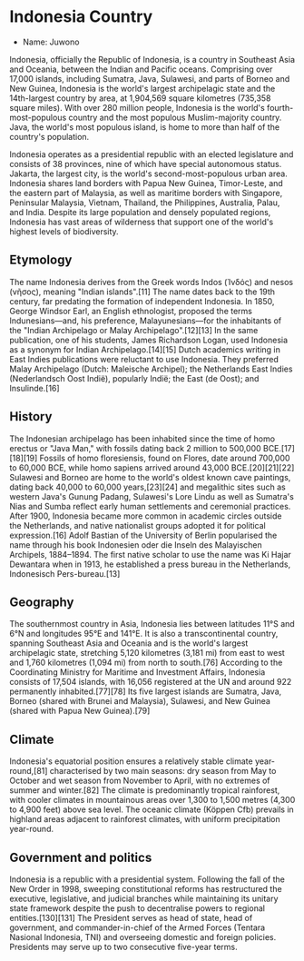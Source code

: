 # Indonesia Country

- Name: Juwono

Indonesia, officially the Republic of Indonesia, is a country in Southeast Asia and Oceania, between the Indian and Pacific oceans. Comprising over 17,000 islands, including Sumatra, Java, Sulawesi, and parts of Borneo and New Guinea, Indonesia is the world's largest archipelagic state and the 14th-largest country by area, at 1,904,569 square kilometres (735,358 square miles). With over 280 million people, Indonesia is the world's fourth-most-populous country and the most populous Muslim-majority country. Java, the world's most populous island, is home to more than half of the country's population.

Indonesia operates as a presidential republic with an elected legislature and consists of 38 provinces, nine of which have special autonomous status. Jakarta, the largest city, is the world's second-most-populous urban area. Indonesia shares land borders with Papua New Guinea, Timor-Leste, and the eastern part of Malaysia, as well as maritime borders with Singapore, Peninsular Malaysia, Vietnam, Thailand, the Philippines, Australia, Palau, and India. Despite its large population and densely populated regions, Indonesia has vast areas of wilderness that support one of the world's highest levels of biodiversity.

## Etymology

The name Indonesia derives from the Greek words Indos (Ἰνδός) and nesos (νῆσος), meaning "Indian islands".[11] The name dates back to the 19th century, far predating the formation of independent Indonesia. In 1850, George Windsor Earl, an English ethnologist, proposed the terms Indunesians—and, his preference, Malayunesians—for the inhabitants of the "Indian Archipelago or Malay Archipelago".[12][13] In the same publication, one of his students, James Richardson Logan, used Indonesia as a synonym for Indian Archipelago.[14][15] Dutch academics writing in East Indies publications were reluctant to use Indonesia. They preferred Malay Archipelago (Dutch: Maleische Archipel); the Netherlands East Indies (Nederlandsch Oost Indië), popularly Indië; the East (de Oost); and Insulinde.[16]

## History

The Indonesian archipelago has been inhabited since the time of homo erectus or "Java Man," with fossils dating back 2 million to 500,000 BCE.[17][18][19] Fossils of homo floresiensis, found on Flores, date around 700,000 to 60,000 BCE, while homo sapiens arrived around 43,000 BCE.[20][21][22] Sulawesi and Borneo are home to the world's oldest known cave paintings, dating back 40,000 to 60,000 years,[23][24] and megalithic sites such as western Java's Gunung Padang, Sulawesi's Lore Lindu as well as Sumatra's Nias and Sumba reflect early human settlements and ceremonial practices.
After 1900, Indonesia became more common in academic circles outside the Netherlands, and native nationalist groups adopted it for political expression.[16] Adolf Bastian of the University of Berlin popularised the name through his book Indonesien oder die Inseln des Malayischen Archipels, 1884–1894. The first native scholar to use the name was Ki Hajar Dewantara when in 1913, he established a press bureau in the Netherlands, Indonesisch Pers-bureau.[13]

## Geography

The southernmost country in Asia, Indonesia lies between latitudes 11°S and 6°N and longitudes 95°E and 141°E. It is also a transcontinental country, spanning Southeast Asia and Oceania and is the world's largest archipelagic state, stretching 5,120 kilometres (3,181 mi) from east to west and 1,760 kilometres (1,094 mi) from north to south.[76] According to the Coordinating Ministry for Maritime and Investment Affairs, Indonesia consists of 17,504 islands, with 16,056 registered at the UN and around 922 permanently inhabited.[77][78] Its five largest islands are Sumatra, Java, Borneo (shared with Brunei and Malaysia), Sulawesi, and New Guinea (shared with Papua New Guinea).[79]

## Climate

Indonesia's equatorial position ensures a relatively stable climate year-round,[81] characterised by two main seasons: dry season from May to October and wet season from November to April, with no extremes of summer and winter.[82] The climate is predominantly tropical rainforest, with cooler climates in mountainous areas over 1,300 to 1,500 metres (4,300 to 4,900 feet) above sea level. The oceanic climate (Köppen Cfb) prevails in highland areas adjacent to rainforest climates, with uniform precipitation year-round.

## Government and politics

Indonesia is a republic with a presidential system. Following the fall of the New Order in 1998, sweeping constitutional reforms has restructured the executive, legislative, and judicial branches while maintaining its unitary state framework despite the push to decentralise powers to regional entities.[130][131] The President serves as head of state, head of government, and commander-in-chief of the Armed Forces (Tentara Nasional Indonesia, TNI) and overseeing domestic and foreign policies. Presidents may serve up to two consecutive five-year terms.
